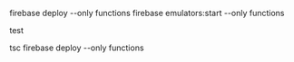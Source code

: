 firebase deploy --only functions
firebase emulators:start --only functions

test

tsc
firebase deploy --only functions

